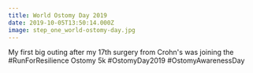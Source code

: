 ```yaml
---
title: World Ostomy Day 2019
date: 2019-10-05T13:50:14.000Z
image: step_one_world-ostomy-day.jpg
---
```


My first big outing after my 17th surgery from Crohn's was joining the  #RunForResilience Ostomy 5k #OstomyDay2019 #OstomyAwarenessDay 